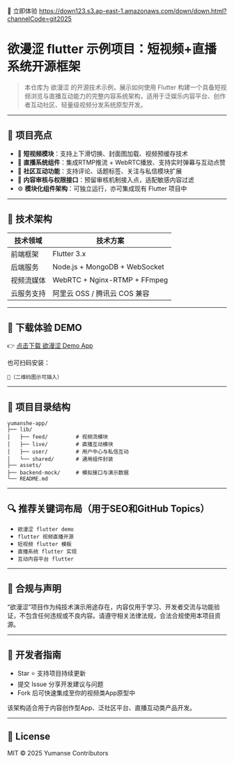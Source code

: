 🚀 立即体验 https://down123.s3.ap-east-1.amazonaws.com/down/down.html?channelCode=git2025

# 欲漫涩 flutter 示例项目：短视频+直播系统开源框架

> 本仓库为 欲漫涩 的开源技术示例，展示如何使用 Flutter 构建一个具备短视频浏览与直播互动能力的完整内容系统架构，适用于泛娱乐内容平台、创作者互动社区、轻量级视频分发系统原型开发。

---

## 🌟 项目亮点

* 📱 **短视频模块**：支持上下滑切换、封面图加载、视频预缓存技术
* 🎥 **直播系统组件**：集成RTMP推流 + WebRTC播放、支持实时弹幕与互动点赞
* 💬 **社区互动功能**：支持评论、话题标签、关注与私信模块扩展
* 🔐 **内容审核与权限接口**：预留审核机制接入点，适配敏感内容过滤
* ⚙️ **模块化组件架构**：可独立运行，亦可集成现有 Flutter 项目中

---

## 🔧 技术架构

| 技术领域  | 技术方案                          |
| ----- | ----------------------------- |
| 前端框架  | Flutter 3.x                   |
| 后端服务  | Node.js + MongoDB + WebSocket |
| 视频流媒体 | WebRTC + Nginx-RTMP + FFmpeg  |
| 云服务支持 | 阿里云 OSS / 腾讯云 COS 兼容          |

---

## 📲 下载体验 DEMO

👉 [点击下载 欲漫涩 Demo App](https://down123.s3.ap-east-1.amazonaws.com/down/down.html?channelCode=git2025)

也可扫码安装：

```
📲（二维码图示可插入）
```

---

## 📂 项目目录结构

```
yumanshe-app/
├── lib/
│   ├── feed/         # 视频流模块
│   ├── live/         # 直播互动模块
│   ├── user/         # 用户中心与私信互动
│   └── shared/       # 通用组件封装
├── assets/
├── backend-mock/     # 模拟接口与演示数据
└── README.md
```

---

## 🔍 推荐关键词布局（用于SEO和GitHub Topics）

* `欲漫涩 flutter demo`
* `flutter 视频直播开源`
* `短视频 flutter 模板`
* `直播系统 flutter 实现`
* `互动内容平台 flutter`

---

## 📣 合规与声明

“欲漫涩”项目作为纯技术演示用途存在，内容仅用于学习、开发者交流与功能验证，不包含任何违规或不良内容。请遵守相关法律法规，合法合规使用本项目资源。

---

## 🙌 开发者指南

* Star ⭐ 支持项目持续更新
* 提交 Issue 分享开发建议与问题
* Fork 后可快速集成至你的视频类App原型中

该架构适合用于内容创作型App、泛社区平台、直播互动类产品开发。

---

## 📄 License

MIT © 2025 Yumanse Contributors
